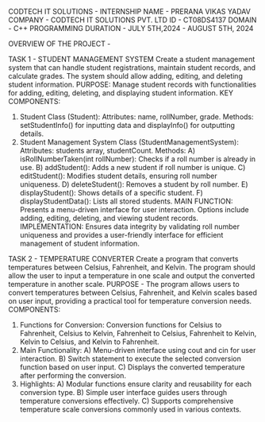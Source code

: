 CODTECH IT SOLUTIONS - INTERNSHIP
NAME - PRERANA VIKAS YADAV
COMPANY - CODTECH IT SOLUTIONS PVT. LTD
ID - CT08DS4137
DOMAIN - C++ PROGRAMMING
DURATION - JULY 5TH,2024 - AUGUST 5TH, 2024

OVERVIEW OF THE PROJECT - 

TASK 1 - STUDENT MANAGEMENT SYSTEM
Create a student management system that can handle student registrations, maintain student records, and calculate grades. The system should allow adding, editing, and deleting student information.
PURPOSE: Manage student records with functionalities for adding, editing, deleting, and displaying student information.
KEY COMPONENTS:
1) Student Class (Student):
Attributes: name, rollNumber, grade.
Methods: setStudentInfo() for inputting data and displayInfo() for outputting details.
2) Student Management System Class (StudentManagementSystem):
Attributes: students array, studentCount.
Methods: A) isRollNumberTaken(int rollNumber): Checks if a roll number is already in use.
B) addStudent(): Adds a new student if roll number is unique.
C) editStudent(): Modifies student details, ensuring roll number uniqueness.
D) deleteStudent(): Removes a student by roll number.
E) displayStudent(): Shows details of a specific student.
F) displayStudentData(): Lists all stored students.
MAIN FUNCTION: Presents a menu-driven interface for user interaction. Options include adding, editing, deleting, and viewing student records.
IMPLEMENTATION: Ensures data integrity by validating roll number uniqueness and provides a user-friendly interface for efficient management of student information.

TASK 2 - TEMPERATURE CONVERTER
Create a program that converts temperatures between Celsius, Fahrenheit, and Kelvin. The program should allow the user to input a temperature in one scale and output the converted temperature in another scale.
PURPOSE - The program allows users to convert temperatures between Celsius, Fahrenheit, and Kelvin scales based on user input, providing a practical tool for temperature conversion needs.
COMPONENTS:
1) Functions for Conversion: Conversion functions for Celsius to Fahrenheit, Celsius to Kelvin, Fahrenheit to Celsius, Fahrenheit to Kelvin, Kelvin to Celsius, and Kelvin to Fahrenheit.
2) Main Functionality: A) Menu-driven interface using cout and cin for user interaction.
B) Switch statement to execute the selected conversion function based on user input.
C) Displays the converted temperature after performing the conversion.
3) Highlights: A) Modular functions ensure clarity and reusability for each conversion type.
B) Simple user interface guides users through temperature conversions effectively.
C) Supports comprehensive temperature scale conversions commonly used in various contexts.





